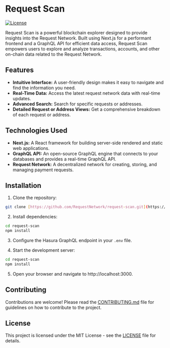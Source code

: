 <!-- @format -->

# Request Scan

[![License](https://img.shields.io/badge/License-MIT-blue.svg)](https://opensource.org/licenses/MIT)

Request Scan is a powerful blockchain explorer designed to provide insights into the Request Network. Built using Next.js for a performant frontend and a GraphQL API for efficient data access, Request Scan empowers users to explore and analyze transactions, accounts, and other on-chain data related to the Request Network.

## Features

- **Intuitive Interface:** A user-friendly design makes it easy to navigate and find the information you need.
- **Real-Time Data:** Access the latest request network data with real-time updates.
- **Advanced Search:** Search for specific requests or addresses.
- **Detailed Request or Address Views:** Get a comprehensive breakdown of each request or address.

## Technologies Used

- **Next.js:** A React framework for building server-side rendered and static web applications.
- **GraphQL API:** An open-source GraphQL engine that connects to your databases and provides a real-time GraphQL API.
- **Request Network:** A decentralized network for creating, storing, and managing payment requests.

## Installation

1. Clone the repository:

```bash
git clone [https://github.com/RequestNetwork/request-scan.git](https://github.com/RequestNetwork/request-scan.git)
```

2. Install dependencies:

```bash
cd request-scan
npm install
```

3. Configure the Hasura GraphQL endpoint in your `.env` file.

4. Start the development server:

```bash
cd request-scan
npm install
```

5. Open your browser and navigate to http://localhost:3000.

## Contributing

Contributions are welcome! Please read the [CONTRIBUTING.md](/CONTRIBUTING.md) file for guidelines on how to contribute to the project.

## License

This project is licensed under the MIT License - see the [LICENSE](/LICENSE) file for details.
